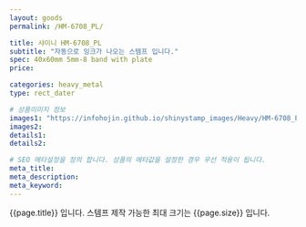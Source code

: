 ```yaml
---
layout: goods
permalink: /HM-6708_PL/

title: 샤이니 HM-6708_PL
subtitle: "자동으로 잉크가 나오는 스템프 입니다."
spec: 40x60mm 5mm-8 band with plate
price: 

categories: heavy_metal
type: rect_dater

# 상품이미지 정보
images1: "https://infohojin.github.io/shinystamp_images/Heavy/HM-6708_PL/HM-6708_PL_1.jpg"
images2:
details1:
details2:    

# SEO 메타설정을 정의 합니다. 상품의 메타값을 설정한 경우 우선 적용이 됩니다.
meta_title: 
meta_description:
meta_keyword:
---
```


{{page.title}} 입니다. 스템프 제작 가능한 최대 크기는 {{page.size}} 입니다.